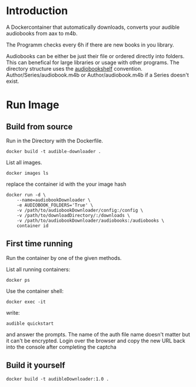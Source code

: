 # Introduction
A Dockercontainer that automatically downloads, converts your audible audiobooks from aax to m4b.

The Programm checks every 6h if there are new books in you library.

Audiobooks can be either be just their file or ordered directly into folders. This can benefical for large libraries or usage with other programs.
The directory structure uses the [audiobookshelf](https://www.audiobookshelf.org/docs#book-directory-structure) convention. 
Author/Series/audiobook.m4b or Author/audiobook.m4b if a Series doesn't exist.

# Run Image

## Build from source

Run in the Directory with the Dockerfile.
```
docker build -t audible-downloader .
```

List all images.
```
docker images ls
```

replace the container id with the your image hash
 
```
docker run -d \
	--name=audiobookDownloader \
	-e AUDIOBOOK_FOLDERS='True' \
	-v /path/to/audiobookDownloader/config:/config \
	-v /path/to/downloadDirectory/:/downloads \
	-v /path/to/audiobookDownloader/audiobooks:/audiobooks \
	container id
```

## First time running
Run the container by one of the given methods.

List all running containers:

`docker ps`

Use the container shell:

`docker exec -it`

write:

`audible quickstart`

and answer the prompts.
The name of the auth file name doesn't matter but it can't be encrypted.
Login over the browser and copy the new URL back into the console after completing the captcha

## Build it yourself
`docker build -t audibleDownloader:1.0 .`
